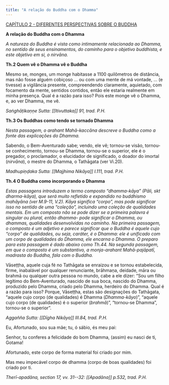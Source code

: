 ```yaml
---
title: "A relação do Buddha com o Dhamma"
---
```

[CAPÍTULO 2 - DIFERENTES PERSPECTIVAS SOBRE O BUDDHA](CAPÍTULO%202%20-%20DIFERENTES%20PERSPECTIVAS%20SOBRE%20O%20BUDDHA.md)

**A relação do Buddha com o Dhamma**

*A natureza do Buddha é vista como intimamente relacionada ao Dhamma, no sentido de seus ensinamentos, do caminho para o objetivo buddhista, e este objetivo em si, o nirvāna.*

**Th.2 Quem vê o Dhamma vê o Buddha**

Mesmo se, monges, um monge habitasse a 1100 quilômetros de distância, mas não fosse alguém cobiçoso ... ou com uma mente de má vontade, ... (e tivesse) a vigilância presente, compreendendo claramente, aquietado, com focamento da mente, sentidos contidos, então ele estaria realmente em minha presença. Qual é a razão para isso? Pois este monge vê o Dhamma, e, ao ver Dhamma, me vê.

*Saṅghāṭikaṇṇe Sutta: [[Itivuttaka]] 91, trad. P.H.*

**Th.3 Os Buddhas como tendo se tornado Dhamma**

*Nesta passagem, o arahant Mahā-kaccāna descreve o Buddha como a fonte das explicações do Dhamma.*

Sabendo, o Bem-Aventurado sabe; vendo, ele vê; tornou-se visão, tornou-se conhecimento, tornou-se Dhamma, tornou-se o superior, ele é o pregador, o proclamador, o elucidador de significado, o doador do imortal (*nirvāna*), o mestre do Dhamma, o Tathāgata (ver Vi.20).

*Madhupiṇḍaka Sutta: [[Majjhima Nikāya]] I.111, trad. P.H.*

**Th.4 O Buddha como incorporando o Dhamma**

*Estas passagens introduzem o termo composto “dhamma-kāya” (Pāli, skt dharma-kāya), que será muito refletido e expandido no buddhismo mahāyāna (ver M.9-11, V.2). Kāya significa “corpo”, mas pode significar isso no sentido de uma “coleção”, incluindo uma coleção de qualidades mentais. Em um composto não se pode dizer se a primeira palavra é singular ou plural, então dhamma- pode significar o Dhamma, ou dhammas, qualidades desenvolvidas no caminho. Na primeira passagem, o composto é um adjetivo e parece significar que o Buddha é aquele cujo “corpo” de qualidades, ou seja, caráter, é o Dhamma: ele é unificado com um corpo de qualidades do Dhamma, ele encarna o Dhamma. O preparo para esta passagem é dado abaixo como Th.44. Na segunda passagem, em que o composto é um substantivo, a monja-arahant Mahā-pajāpatī, madrasta do Buddha, fala com o Buddha.*

Vāseṭṭha, aquele cuja fé no Tathāgata se enraizou e se tornou estabelecida, firme, inabalável por qualquer renunciante, brāhmaṇa, deidade, māra ou brahmā ou qualquer outra pessoa no mundo, cabe a ele dizer: “Sou um filho legítimo do Bem-Aventurado, nascido de sua boca, nascido do Dhamma, produzido pelo Dhamma, criado pelo Dhamma, herdeiro do Dhamma. Qual é a razão para isso? Porque, Vāseṭṭha, estas são designações do Tathāgata, “aquele cujo corpo (de qualidades) é Dhamma (*Dhamma-kāyo*)”, “aquele cujo corpo (de qualidades) é o superior (*brahmā*)”, “tornou-se Dhamma”, tornou-se o superior”.

*Aggañña Sutta: [[Dīgha Nikāya]] III.84, trad. P.H.*

Eu, Afortunado, sou sua mãe; tu, ó sábio, és meu pai:

Senhor, tu conferes a felicidade do bom Dhamma, (assim) eu nasci de ti, Gotama!

Afortunado, este corpo de forma material foi criado por mim.

Mas meu impecável corpo de dhamma (corpo de boas qualidades) foi criado por ti.

*Therī-apadāna, section 17, vv. 31--32: [[Apadāna]] p.532, trad. P.H.*